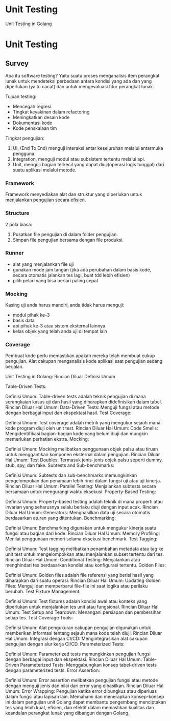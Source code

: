 # Unit Testing

Unit Testing in Golang

# Unit Testing 
## Survey
Apa itu software testing? Yaitu suatu proses menganalisis item perangkat lunak untuk mendeteksi perbedaan antara kondisi yang ada dan yang diperlukan (yaitu cacat) dan untuk mengevaluasi fitur perangkat lunak.

Tujuan testing:
- Mencegah regresi
- Tingkat keyakinan dalam refactoring
- Meningkatkan desain kode
- Dokumentasi kode
- Kode penskalaan tim

Tingkat pengujian:
1. UI, (End To End) menguji interaksi antar keseluruhan melalui antarmuka pengguna.
2. Integration, menguji modul atau subsistem tertentu melalui api.
3. Unit, menguji bagian terkecil yang dapat diuji(operasi logis tunggal) dari suatu aplikasi melalui metode.

### Framework
Framework menyediakan alat dan struktur yang diperlukan untuk menjalankan pengujian secara efisien.

### Structure
2 pola biasa:
1. Pusatkan file pengujian di dalam folder pengujian.
2. Simpan file pengujian bersama dengan file produksi.

### Runner
- alat yang menjalankan file uji
- gunakan mode jam tangan (jika ada perubahan dalam basis kode, secara otomatis jalankan tes lagi, buat tdd lebih efisien)
- pilih pelari yang bisa berlari paling cepat

### Mocking
Kasing uji anda harus mandiri, anda tidak harus menguji:
- modul pihak ke-3
- basis data
- api pihak ke-3 atau sistem eksternal lainnya
- kelas objek yang telah anda uji di tempat lain

### Coverage
Pembuat kode perlu memastikan apakah mereka telah membuat cukup pengujian.
Alat cakupan menganalisis kode aplikasi saat pengujian sedang berjalan.

Unit Testing in Golang: Rincian Diluar Definisi Umum

Table-Driven Tests:

Definisi Umum: Table-driven tests adalah teknik pengujian di mana serangkaian kasus uji dan hasil yang diharapkan didefinisikan dalam tabel.
Rincian Diluar Hal Umum:
Data-Driven Tests: Menguji fungsi atau metode dengan berbagai input dan ekspektasi hasil.
Test Coverage:

Definisi Umum: Test coverage adalah metrik yang mengukur sejauh mana kode program diuji oleh unit test.
Rincian Diluar Hal Umum:
Code Smells: Mengidentifikasi bagian-bagian kode yang belum diuji dan mungkin memerlukan perhatian ekstra.
Mocking:

Definisi Umum: Mocking melibatkan penggunaan objek palsu atau tiruan untuk menggantikan komponen eksternal dalam pengujian.
Rincian Diluar Hal Umum:
Test Doubles: Termasuk jenis-jenis objek palsu seperti dummy, stub, spy, dan fake.
Subtests and Sub-benchmarks:

Definisi Umum: Subtests dan sub-benchmarks memungkinkan pengelompokan dan penamaan lebih rinci dalam fungsi uji atau uji kinerja.
Rincian Diluar Hal Umum:
Parallel Testing: Menjalankan subtests secara bersamaan untuk mengurangi waktu eksekusi.
Property-Based Testing:

Definisi Umum: Property-based testing adalah teknik di mana properti atau invarian yang seharusnya selalu berlaku diuji dengan input acak.
Rincian Diluar Hal Umum:
Generators: Menghasilkan data uji secara otomatis berdasarkan aturan yang ditentukan.
Benchmarking:

Definisi Umum: Benchmarking digunakan untuk mengukur kinerja suatu fungsi atau bagian dari kode.
Rincian Diluar Hal Umum:
Memory Profiling: Menilai penggunaan memori selama eksekusi benchmark.
Test Tagging:

Definisi Umum: Test tagging melibatkan penambahan metadata atau tag ke unit test untuk mengelompokkan atau menjalankan subset tertentu dari tes.
Rincian Diluar Hal Umum:
Conditional Testing: Menjalankan atau menghindari tes berdasarkan kondisi atau konfigurasi tertentu.
Golden Files:

Definisi Umum: Golden files adalah file referensi yang berisi hasil yang diharapkan dari suatu operasi.
Rincian Diluar Hal Umum:
Updating Golden Files: Menguji dan memperbarui file-file ini saat logika atau perilaku berubah.
Test Fixture Management:

Definisi Umum: Test fixtures adalah kondisi awal atau konteks yang diperlukan untuk menjalankan tes unit atau fungsional.
Rincian Diluar Hal Umum:
Test Setup and Teardown: Menangani persiapan dan pembersihan setiap tes.
Test Coverage Tools:

Definisi Umum: Alat pengukuran cakupan pengujian digunakan untuk memberikan informasi tentang sejauh mana kode telah diuji.
Rincian Diluar Hal Umum:
Integrasi dengan CI/CD: Mengintegrasikan alat cakupan pengujian dengan alur kerja CI/CD.
Parameterized Tests:

Definisi Umum: Parameterized tests memungkinkan pengujian fungsi dengan berbagai input dan ekspektasi.
Rincian Diluar Hal Umum:
Table-Driven Parameterized Tests: Menggabungkan konsep tabel-driven tests dengan parameterized tests.
Error Assertion:

Definisi Umum: Error assertion melibatkan pengujian fungsi atau metode dengan menguji jenis dan nilai dari error yang dihasilkan.
Rincian Diluar Hal Umum:
Error Wrapping: Pengujian ketika error dibungkus atau diperluas dalam fungsi atau lapisan lain.
Memahami dan menerapkan konsep-konsep ini dalam pengujian unit Golang dapat membantu pengembang menciptakan tes yang lebih kuat, efisien, dan efektif dalam memastikan kualitas dan keandalan perangkat lunak yang dibangun dengan Golang.
